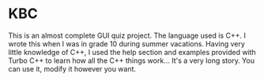 # KBC
This is an almost complete GUI quiz project. The language used is C++. I wrote this when I was in grade 10 during summer vacations. Having very little knowledge of C++, I used the help section and examples provided with Turbo C++ to learn how all the C++ things work... It's a very long story. You can use it, modify it however you want.
